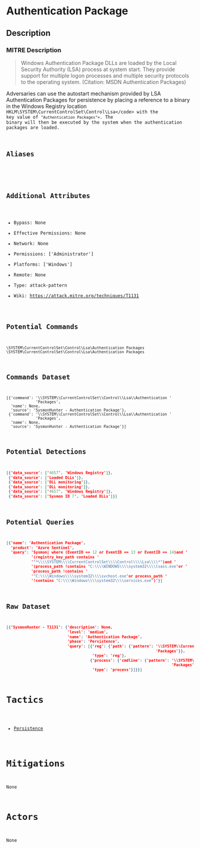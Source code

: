 
# Authentication Package

## Description

### MITRE Description

> Windows Authentication Package DLLs are loaded by the Local Security Authority (LSA) process at system start. They provide support for multiple logon processes and multiple security protocols to the operating system. (Citation: MSDN Authentication Packages)

Adversaries can use the autostart mechanism provided by LSA Authentication Packages for persistence by placing a reference to a binary in the Windows Registry location <code>HKLM\SYSTEM\CurrentControlSet\Control\Lsa\</code> with the key value of <code>"Authentication Packages"=<target binary></code>. The binary will then be executed by the system when the authentication packages are loaded.

## Aliases

```

```

## Additional Attributes

* Bypass: None
* Effective Permissions: None
* Network: None
* Permissions: ['Administrator']
* Platforms: ['Windows']
* Remote: None
* Type: attack-pattern
* Wiki: https://attack.mitre.org/techniques/T1131

## Potential Commands

```
\SYSTEM\CurrentControlSet\Control\Lsa\Authentication Packages
\SYSTEM\CurrentControlSet\Control\Lsa\Authentication Packages
```

## Commands Dataset

```
[{'command': '\\SYSTEM\\CurrentControlSet\\Control\\Lsa\\Authentication '
             'Packages',
  'name': None,
  'source': 'SysmonHunter - Authentication Package'},
 {'command': '\\SYSTEM\\CurrentControlSet\\Control\\Lsa\\Authentication '
             'Packages',
  'name': None,
  'source': 'SysmonHunter - Authentication Package'}]
```

## Potential Detections

```json
[{'data_source': ['4657', 'Windows Registry']},
 {'data_source': ['Loaded DLLs']},
 {'data_source': ['DLL monitoring']},
 {'data_source': ['DLL monitoring']},
 {'data_source': ['4657', 'Windows Registry']},
 {'data_source': ['Sysmon ID 7', 'Loaded DLLs']}]
```

## Potential Queries

```json
[{'name': 'Authentication Package',
  'product': 'Azure Sentinel',
  'query': 'Sysmon| where (EventID == 12 or EventID == 13 or EventID == 14)and '
           '(registry_key_path contains '
           '"*\\\\SYSTEM\\\\CurrentControlSet\\\\Control\\\\Lsa\\\\*")and '
           '(process_path !contains "C:\\\\WINDOWS\\\\system32\\\\lsass.exe"or '
           'process_path !contains '
           '"C:\\\\Windows\\\\system32\\\\svchost.exe"or process_path '
           '!contains "C:\\\\Windows\\\\system32\\\\services.exe")'}]
```

## Raw Dataset

```json
[{'SysmonHunter - T1131': {'description': None,
                           'level': 'medium',
                           'name': 'Authentication Package',
                           'phase': 'Persistence',
                           'query': [{'reg': {'path': {'pattern': '\\SYSTEM\\CurrentControlSet\\Control\\Lsa\\Authentication '
                                                                  'Packages'}},
                                      'type': 'reg'},
                                     {'process': {'cmdline': {'pattern': '\\SYSTEM\\CurrentControlSet\\Control\\Lsa\\Authentication '
                                                                         'Packages'}},
                                      'type': 'process'}]}}]
```

# Tactics


* [Persistence](../tactics/Persistence.md)


# Mitigations

None

# Actors

None

